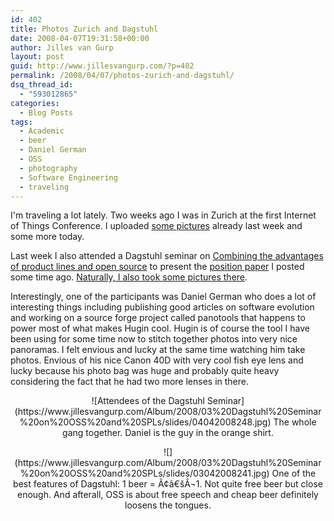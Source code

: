 ```yaml
---
id: 402
title: Photos Zurich and Dagstuhl
date: 2008-04-07T19:31:58+00:00
author: Jilles van Gurp
layout: post
guid: http://www.jillesvangurp.com/?p=402
permalink: /2008/04/07/photos-zurich-and-dagstuhl/
dsq_thread_id:
  - "593012865"
categories:
  - Blog Posts
tags:
  - Academic
  - beer
  - Daniel German
  - OSS
  - photography
  - Software Engineering
  - traveling
---
```

I'm traveling a lot lately. Two weeks ago I was in Zurich at the first Internet of Things Conference. I uploaded [some pictures](https://www.jillesvangurp.com/Album/2008/03%20Dagstuhl%20Seminar%20on%20OSS%20and%20SPLs/index.html) already last week and some more today.

Last week I also attended a Dagstuhl seminar on [Combining the advantages of product lines and open source](http://www.dagstuhl.de/en/program/calendar/semhp/?semnr=08142) to present the [position paper](https://www.jillesvangurp.com/2008/03/16/from-spls-to-open-compositional-platforms/) I posted some time ago. [Naturally, I also took some pictures there](https://www.jillesvangurp.com/Album/2008/03%20Dagstuhl%20Seminar%20on%20OSS%20and%20SPLs/index.html).

Interestingly, one of the participants was Daniel German who does a lot of interesting things including publishing good articles on software evolution and working on a source forge project called panotools that happens to power most of what makes Hugin cool. Hugin is of course the tool I have been using for some time now to stitch together photos into very nice panoramas. I felt envious and lucky at the same time watching him take photos. Envious of his nice Canon 40D with very cool fish eye lens and lucky because his photo bag was huge and probably quite heavy considering the fact that he had two more lenses in there.
<p style="text-align: center;">![Attendees of the Dagstuhl Seminar](https://www.jillesvangurp.com/Album/2008/03%20Dagstuhl%20Seminar%20on%20OSS%20and%20SPLs/slides/04042008248.jpg)
The whole gang together. Daniel is the guy in the orange shirt.
<p style="text-align: center;">![](https://www.jillesvangurp.com/Album/2008/03%20Dagstuhl%20Seminar%20on%20OSS%20and%20SPLs/slides/03042008241.jpg)
One of the best features of Dagstuhl: 1 beer = Ã¢â€šÂ¬1. Not quite free beer but close enough. And afterall, OSS is about free speech and cheap beer definitely loosens the tongues.